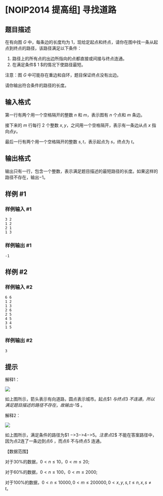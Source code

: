 # [NOIP2014 提高组] 寻找道路

## 题目描述

在有向图 $G$ 中，每条边的长度均为 $1$，现给定起点和终点，请你在图中找一条从起点到终点的路径，该路径满足以下条件：

1. 路径上的所有点的出边所指向的点都直接或间接与终点连通。
2. 在满足条件$ 1 $的情况下使路径最短。

注意：图 $G$ 中可能存在重边和自环，题目保证终点没有出边。

请你输出符合条件的路径的长度。

## 输入格式

第一行有两个用一个空格隔开的整数 $n$ 和 $m$，表示图有 $n$ 个点和 $m$ 条边。

接下来的 $m$ 行每行 $2$ 个整数 $x,y$，之间用一个空格隔开，表示有一条边从点 $x$ 指向点$y$。

最后一行有两个用一个空格隔开的整数 $s, t$，表示起点为 $s$，终点为 $t$。

## 输出格式

输出只有一行，包含一个整数，表示满足题目描述的最短路径的长度。如果这样的路径不存在，输出$-1$。

## 样例 #1

### 样例输入 #1
```
3 2
1 2
2 1
1 3
```

### 样例输出 #1

```
-1
```

## 样例 #2

### 样例输入 #2
```
6 6
1 2
1 3
2 6
2 5  
4 5
3 4
1 5
```

### 样例输出 #2

```
3
```

## 提示

解释1：

 ![](https://cdn.luogu.com.cn/upload/pic/1350.png)  

如上图所示，箭头表示有向道路，圆点表示城市。起点$1 $与终点$3 $不连通，所以满足题目描述的路径不存在，故输出$-1$ 。

解释2：

 ![](https://cdn.luogu.com.cn/upload/pic/1351.png) 

如上图所示，满足条件的路径为$1 $- >$3$- >$4$- >$5$。注意点$2$ 不能在答案路径中，因为点$2$连了一条边到点$6$ ，而点$6$ 不与终点$5$ 连通。

【数据范围】

对于$30\%$的数据，$0 < n \le 10$，$0 < m \le 20$;

对于$60\%$的数据，$0 < n \le 100$，$0 < m \le 2000$;

对于$100\%$的数据，$0 < n \le 10000, 0 < m \le 200000,0 < x,y,s,t \le n, x,s \ne t$。
